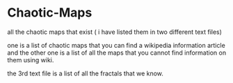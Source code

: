 # Chaotic-Maps
all the chaotic maps that exist ( i have listed them in two different text files)

one is a list of chaotic maps that you can find a wikipedia information article and the other one is a list of all the maps that you cannot find information on them using wiki.

the 3rd text file is a list of all the fractals that we know.
